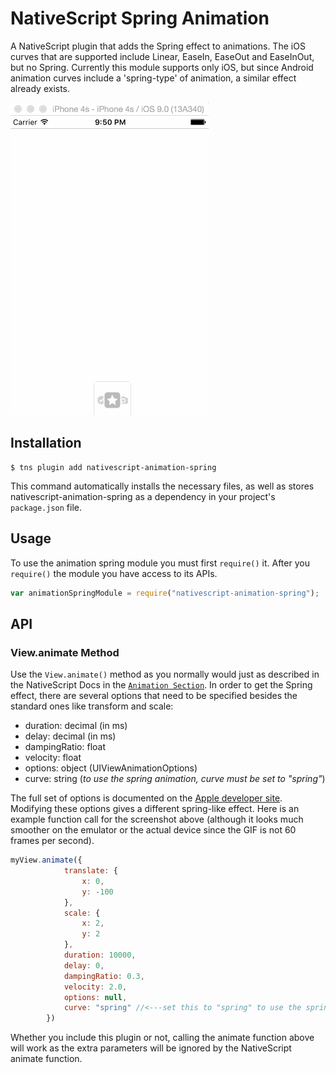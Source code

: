 # NativeScript Spring Animation

A NativeScript plugin that adds the Spring effect to animations. The iOS curves that are supported include Linear, EaseIn, EaseOut and EaseInOut, but no Spring. Currently this module supports only iOS, but since Android animation curves include a 'spring-type' of animation, a similar effect already exists.

![](screenshots/animation_spring.gif)

## Installation

```
$ tns plugin add nativescript-animation-spring
```

This command automatically installs the necessary files, as well as stores nativescript-animation-spring as a dependency in your project's `package.json` file.


## Usage

To use the animation spring module you must first `require()` it. After you `require()` the module you have access to its APIs.

``` js
var animationSpringModule = require("nativescript-animation-spring");
```

## API

### View.animate Method

Use the `View.animate()` method as you normally would just as described in the NativeScript Docs in the [`Animation Section`](https://docs.nativescript.org/animation.html). In order to get the Spring effect, there are several options that need to be specified besides the standard ones like transform and scale:

- duration: decimal (in ms)
- delay: decimal (in ms)
- dampingRatio: float
- velocity: float
- options: object (UIViewAnimationOptions)
- curve: string (*to use the spring animation, curve must be set to "spring"*)

The full set of options is documented on the [Apple developer site](https://developer.apple.com/library/ios/documentation/UIKit/Reference/UIView_Class/#//apple_ref/occ/clm/UIView/animateWithDuration:delay:usingSpringWithDamping:initialSpringVelocity:options:animations:completion:). Modifying these options gives a different spring-like effect. Here is an example function call for the screenshot above (although it looks much smoother on the emulator or the actual device since the GIF is not 60 frames per second).

``` js
myView.animate({
            translate: {
                x: 0,
                y: -100
            },
            scale: {
                x: 2,
                y: 2
            },
            duration: 10000,
            delay: 0,
            dampingRatio: 0.3,
            velocity: 2.0,
            options: null,
            curve: "spring" //<---set this to "spring" to use the spring animation
        })
```

Whether you include this plugin or not, calling the animate function above will work as the extra parameters will be ignored by the NativeScript animate function.

